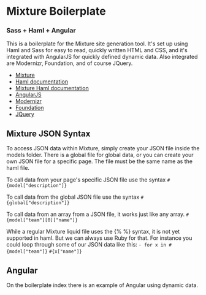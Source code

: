 Mixture Boilerplate
=============================
### Sass + Haml + Angular

This is a boilerplate for the Mixture site generation tool. It's set up using Haml and Sass for easy to read, quickly written HTML and CSS, and it's integrated with AngularJS for quickly defined dynamic data. Also integrated are Modernizr, Foundation, and of course JQuery.

* [Mixture](http://mixture.io/)
* [Haml documentation](http://haml.info/)
* [Mixture Haml documentation](http://docs.mixture.io/templates#haml)
* [AngularJS](http://angularjs.org/)
* [Modernizr](http://modernizr.com/)
* [Foundation](http://foundation.zurb.com/)
* [JQuery](http://jquery.com/)

Mixture JSON Syntax
-------------------

To access JSON data within Mixture, simply create your JSON file inside the models folder. There is a global file for global data, or you can create your own JSON file for a specific page. The file must be the same name as the haml file.

To call data from your page's specific JSON file use the syntax
`#{model["description"]}`

To call data from the global JSON file use the syntax
`#{global["description"]}`

To call data from an array from a JSON file, it works just like any array.
`#{model["team"][0]["name"]}`

While a regular Mixture liquid file uses the {% %} syntax, it is not yet supported in haml. But we can always use Ruby for that. For instance you could loop through some of our JSON data like this:
`- for x in #{model["team"]}`
  `#{x["name"]}`

Angular
-------
On the boilerplate index there is an example of Angular using dynamic data.